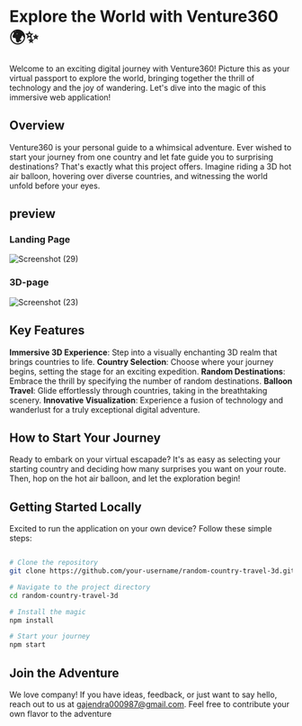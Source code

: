 # **Explore the World with Venture360 🌍✨**
Welcome to an exciting digital journey with Venture360! Picture this as your virtual passport to explore the world, bringing together the thrill of technology and the joy of wandering. Let's dive into the magic of this immersive web application!

## Overview
Venture360 is your personal guide to a whimsical adventure. Ever wished to start your journey from one country and let fate guide you to surprising destinations? That's exactly what this project offers. Imagine riding a 3D hot air balloon, hovering over diverse countries, and witnessing the world unfold before your eyes.

## preview
### Landing Page
![Screenshot (29)](https://github.com/GajendraR/Venture360/assets/76901180/b8276419-9021-4d33-975a-c04cddddf130)

### 3D-page
![Screenshot (23)](https://github.com/GajendraR/Venture360/assets/76901180/bc7ca369-81df-4975-b1d4-a89aefa82ce5)

## Key Features
**Immersive 3D Experience**: Step into a visually enchanting 3D realm that brings countries to life.
**Country Selection**: Choose where your journey begins, setting the stage for an exciting expedition.
**Random Destinations**: Embrace the thrill by specifying the number of random destinations.
**Balloon Travel**: Glide effortlessly through countries, taking in the breathtaking scenery.
**Innovative Visualization**: Experience a fusion of technology and wanderlust for a truly exceptional digital adventure.

## How to Start Your Journey
Ready to embark on your virtual escapade? It's as easy as selecting your starting country and deciding how many surprises you want on your route. Then, hop on the hot air balloon, and let the exploration begin!

## Getting Started Locally
Excited to run the application on your own device? Follow these simple steps:

```bash

# Clone the repository
git clone https://github.com/your-username/random-country-travel-3d.git

# Navigate to the project directory
cd random-country-travel-3d

# Install the magic
npm install

# Start your journey
npm start

```

## Join the Adventure
We love company! If you have ideas, feedback, or just want to say hello, reach out to us at gajendra000987@gmail.com. Feel free to contribute your own flavor to the adventure 
